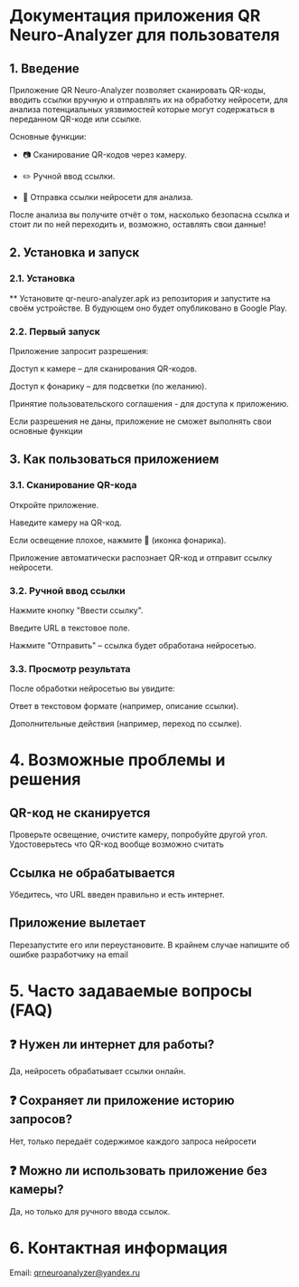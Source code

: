 # Документация приложения QR Neuro-Analyzer для пользователя

## 1. Введение
Приложение QR Neuro-Analyzer позволяет сканировать QR-коды, вводить ссылки вручную и отправлять их на обработку нейросети, для анализа потенциальных уязвимостей которые могут содержаться в переданном QR-коде или ссылке.

Основные функции:

 - 📷 Сканирование QR-кодов через камеру.

 - ✏️ Ручной ввод ссылки.

 - 🤖 Отправка ссылки нейросети для анализа.

После анализа вы получите отчёт о том, насколько безопасна ссылка и стоит ли по ней переходить и, возможно, оставлять свои данные!

## 2. Установка и запуск
### 2.1. Установка

** Установите qr-neuro-analyzer.apk из репозитория и запустите на своём устройстве. В будующем оно будет опубликовано в Google Play.

### 2.2. Первый запуск
Приложение запросит разрешения:

Доступ к камере – для сканирования QR-кодов.

Доступ к фонарику – для подсветки (по желанию).

Принятие пользовательского соглашения - для доступа к приложению.

Если разрешения не даны, приложение не сможет выполнять свои основные функции

## 3. Как пользоваться приложением
### 3.1. Сканирование QR-кода
Откройте приложение.

Наведите камеру на QR-код.

Если освещение плохое, нажмите 🔦 (иконка фонарика).

Приложение автоматически распознает QR-код и отправит ссылку нейросети.

### 3.2. Ручной ввод ссылки
Нажмите кнопку "Ввести ссылку".

Введите URL в текстовое поле.

Нажмите "Отправить" – ссылка будет обработана нейросетью.

### 3.3. Просмотр результата
После обработки нейросетью вы увидите:

Ответ в текстовом формате (например, описание ссылки).

Дополнительные действия (например, переход по ссылке).

# 4. Возможные проблемы и решения
## QR-код не сканируется	
Проверьте освещение, очистите камеру, попробуйте другой угол. Удостоверьтесь что QR-код вообще возможно считать 
## Ссылка не обрабатывается	
Убедитесь, что URL введен правильно и есть интернет.
## Приложение вылетает	
Перезапустите его или переустановите. В крайнем случае напишите об ошибке разработчику на email

# 5. Часто задаваемые вопросы (FAQ)
## ❓ Нужен ли интернет для работы?
Да, нейросеть обрабатывает ссылки онлайн.

## ❓ Сохраняет ли приложение историю запросов?
Нет, только передаёт содержимое каждого запроса нейросети

## ❓ Можно ли использовать приложение без камеры?
Да, но только для ручного ввода ссылок.

# 6. Контактная информация
Email: qrneuroanalyzer@yandex.ru
